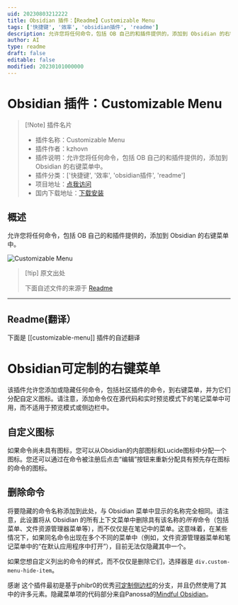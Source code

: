 ```yaml
---
uid: 20230803212222
title: Obsidian 插件：【Readme】Customizable Menu
tags: ['快捷键', '效率', 'obsidian插件', 'readme']
description: 允许您将任何命令，包括 OB 自己的和插件提供的，添加到 Obsidian 的右键菜单中。
author: AI
type: readme
draft: false
editable: false
modified: 20230101000000
---
```


# Obsidian 插件：Customizable Menu

> [!Note] 插件名片
> - 插件名称：Customizable Menu
> - 插件作者：kzhovn
> - 插件说明：允许您将任何命令，包括 OB 自己的和插件提供的，添加到 Obsidian 的右键菜单中。
> - 插件分类：['快捷键', '效率', 'obsidian插件', 'readme']
> - 项目地址：[点我访问](https://github.com/kzhovn/obsidian-customizable-menu)
> - 国内下载地址：[下载安装](https://pkmer.cn/products/plugin/pluginMarket/?customizable-menu)

## 概述

允许您将任何命令，包括 OB 自己的和插件提供的，添加到 Obsidian 的右键菜单中。

![Customizable Menu](https://cdn.pkmer.cn/covers/customizable-menu.PNG!pkmer)

> [!tip] 原文出处
> 
>下面自述文件的来源于 [Readme](https://ghproxy.net/https://raw.githubusercontent.com/kzhovn/obsidian-customizable-menu/master/README.md)
> 

---

## Readme(翻译）

下面是 [[customizable-menu]] 插件的自述翻译



# Obsidian可定制的右键菜单

该插件允许您添加或隐藏任何命令，包括社区插件的命令，到右键菜单，并为它们分配自定义图标。请注意，添加命令仅在源代码和实时预览模式下的笔记菜单中可用，而不适用于预览模式或侧边栏中。

## 自定义图标

如果命令尚未具有图标，您可以从Obsidian的内部图标和Lucide图标中分配一个图标。您还可以通过在命令被注册后点击“编辑”按钮来重新分配具有预先存在图标的命令的图标。

## 删除命令
将要隐藏的命令名称添加到此处，与 Obsidian 菜单中显示的名称完全相同。请注意，此设置将从 Obsidian 的所有上下文菜单中删除具有该名称的*所有*命令（包括菜单、文件资源管理器菜单等），而不仅仅是在笔记中的菜单。这意味着，在某些情况下，如果同名命令出现在多个不同的菜单中（例如，文件资源管理器菜单和笔记菜单中的“在默认应用程序中打开”），目前无法仅隐藏其中一个。

如果您想自定义列出的命令的样式，而不仅仅是删除它们，选择器是 `div.custom-menu-hide-item`。

感谢
这个插件最初是基于phibr0的优秀[可定制侧边栏](https://github.com/phibr0/obsidian-customizable-sidebar)的分支，并且仍然使用了其中的许多元素。隐藏菜单项的代码部分来自Panossa的[Mindful Obsidian](https://github.com/Panossa/mindful-obsidian/blob/master/main.ts)。



